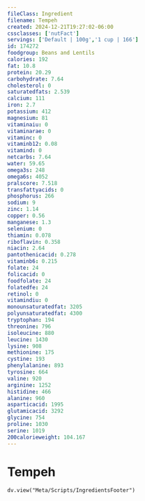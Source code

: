 ```yaml
---
fileClass: Ingredient
filename: Tempeh
created: 2024-12-21T19:27:02-06:00
cssclasses: ['nutFact']
servings: ['Default | 100g','1 cup | 166']
id: 174272
foodgroup: Beans and Lentils
calories: 192
fat: 10.8
protein: 20.29
carbohydrate: 7.64
cholesterol: 0
saturatedfats: 2.539
calcium: 111
iron: 2.7
potassium: 412
magnesium: 81
vitaminaiu: 0
vitaminarae: 0
vitaminc: 0
vitaminb12: 0.08
vitamind: 0
netcarbs: 7.64
water: 59.65
omega3s: 248
omega6s: 4052
pralscore: 7.518
transfattyacids: 0
phosphorus: 266
sodium: 9
zinc: 1.14
copper: 0.56
manganese: 1.3
selenium: 0
thiamin: 0.078
riboflavin: 0.358
niacin: 2.64
pantothenicacid: 0.278
vitaminb6: 0.215
folate: 24
folicacid: 0
foodfolate: 24
folatedfe: 24
retinol: 0
vitamindiu: 0
monounsaturatedfat: 3205
polyunsaturatedfat: 4300
tryptophan: 194
threonine: 796
isoleucine: 880
leucine: 1430
lysine: 908
methionine: 175
cystine: 193
phenylalanine: 893
tyrosine: 664
valine: 920
arginine: 1252
histidine: 466
alanine: 960
asparticacid: 1995
glutamicacid: 3292
glycine: 754
proline: 1030
serine: 1019
200calorieweight: 104.167
---
```


# Tempeh

```dataviewjs
dv.view("Meta/Scripts/IngredientsFooter")
```